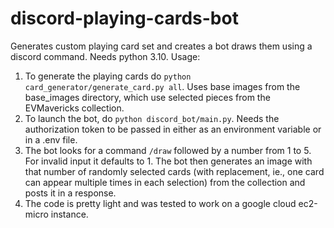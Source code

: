 # discord-playing-cards-bot

Generates custom playing card set and creates a bot draws them using a discord command. Needs python 3.10.
Usage:
1. To generate the playing cards do
`python card_generator/generate_card.py all`. Uses base images from the base_images directory, which use selected pieces from the EVMavericks collection.
2. To launch the bot, do
`python discord_bot/main.py`. Needs the authorization token to be passed in either as an environment variable or in a .env file.
3. The bot looks for a command `/draw` followed by a number from 1 to 5. For invalid input it defaults to 1. The bot then generates an image with that number of randomly selected cards (with replacement, ie., one card can appear multiple times in each selection) from the collection and posts it in a response.
4. The code is pretty light and was tested to work on a google cloud ec2-micro instance.